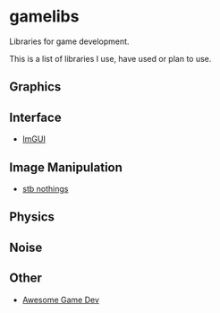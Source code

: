 # gamelibs
Libraries for game development.

This is a list of libraries I use, have used or plan to use.

## Graphics

## Interface
* [ImGUI](https://github.com/ocornut/imgui/)

## Image Manipulation
* [stb nothings](https://github.com/nothings/stb)

## Physics

## Noise

## Other
* [Awesome Game Dev](https://github.com/mbrukman/awesome-game-dev)
